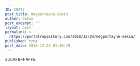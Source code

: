 ```yaml
---
ID: 10275
post_title: Negportayne Sekin
author: Gatun
post_excerpt: ""
layout: post
permalink: >
  https://portalrepository.com/2018/12/24/negportayne-sekin/
published: true
post_date: 2018-12-24 01:56:19
---
```

<pre>21CAFBFFAFFE</pre>